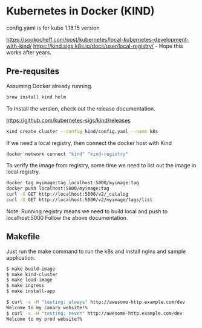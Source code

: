 # Kubernetes in Docker (KIND)

config.yaml is for kube 1.16.15 version

<https://sookocheff.com/post/kubernetes/local-kubernetes-development-with-kind/>
<https://kind.sigs.k8s.io/docs/user/local-registry/> - Hope this works after years.

## Pre-requsites

Assuming Docker already running.

```zsh
brew install kind helm
```

To Install the version, check out the release documentation.

<https://github.com/kubernetes-sigs/kind/releases>

```bash
kind create cluster --config kind/config.yaml --name k8s
```

If we need a local registry, then connect the docker host with Kind

```bash
docker network connect "kind" "kind-registry"
```

To verify the image from registry, some time we need to list out the image in local registry.

```bash
docker tag myimage:tag localhost:5000/myimage:tag
docker push localhost:5000/myimage:tag
curl -X GET http://localhost:5000/v2/_catalog
curl -X GET http://localhost:5000/v2/myimage/tags/list
```

Note:
Running registry means we need to build local and push to localhost:5000
Follow the above documentation.

## Makefile

Just run the make command to run the k8s and install nginx and sample application.

```bash
$ make build-image
$ make kind-cluster
$ make load-image
$ make ingress
$ make install-app
```

```bash
$ curl -s -H "testing: always" http://awesome-http.example.com/dev
Welcome to my canary website!%
$ curl -s -H "testing: never" http://awesome-http.example.com/dev
Welcome to my prod website!%
```
